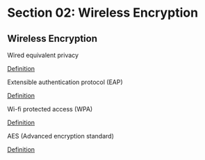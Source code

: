 # Section 02: Wireless Encryption

## Wireless Encryption
Wired equivalent privacy

[Definition](../definitions/definitions_W.md#wired-equivalent-privacy)

Extensible authentication protocol (EAP)

[Definition](../definitions/definitions_E.md#extensible-authentication-protocol)

Wi-fi protected access (WPA)

[Definition](../definitions/definitions_W.md#wi-fi-protected-access)

AES (Advanced encryption standard)

[Definition](../definitions/definitions_A.md#advanced-encryption-standard)
